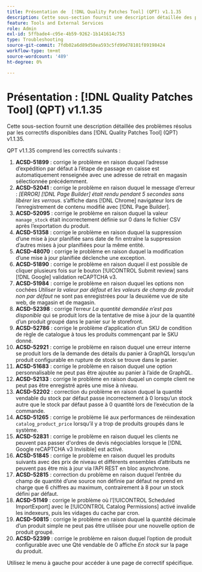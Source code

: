 ```yaml
---
title: Présentation de  [!DNL Quality Patches Tool] (QPT) v1.1.35
description: Cette sous-section fournit une description détaillée des problèmes résolus par les correctifs disponibles dans  [!DNL Quality Patches Tool] (QPT) v1.1.35.
feature: Tools and External Services
role: Admin
exl-id: 5ffbade4-c95e-4b59-9262-1b141614c753
type: Troubleshooting
source-git-commit: 7fdb02a6d89d50ea593c5fd99d78101f89198424
workflow-type: tm+mt
source-wordcount: '489'
ht-degree: 0%

---
```


# Présentation : [!DNL Quality Patches Tool] (QPT) v1.1.35

Cette sous-section fournit une description détaillée des problèmes résolus par les correctifs disponibles dans [!DNL Quality Patches Tool] (QPT) v1.1.35.

QPT v1.1.35 comprend les correctifs suivants :

1. **ACSD-51899** : corrige le problème en raison duquel l’adresse d’expédition par défaut à l’étape de passage en caisse est automatiquement renseignée avec une adresse de retrait en magasin sélectionnée précédemment.
1. **ACSD-52041** : corrige le problème en raison duquel le message d’erreur : *[ERROR] [!DNL Page Builder] était rendu pendant 5 secondes sans libérer les verrous*. s’affiche dans [!DNL Chrome] navigateur lors de l’enregistrement de contenu modifié avec [!DNL Page Builder].
1. **ACSD-52095** : corrige le problème en raison duquel la valeur `manage_stock` était incorrectement définie sur 0 dans le fichier CSV après l’exportation du produit.
1. **ACSD-51358** : corrige le problème en raison duquel la suppression d’une mise à jour planifiée sans date de fin entraîne la suppression d’autres mises à jour planifiées pour la même entité.
1. **ACSD-48070** : corrige le problème en raison duquel la modification d’une mise à jour planifiée déclenche une exception.
1. **ACSD-51890** : corrige le problème en raison duquel il est possible de cliquer plusieurs fois sur le bouton [!UICONTROL Submit review] sans [!DNL Google] validation reCAPTCHA v3.
1. **ACSD-51984** : corrige le problème en raison duquel les options non cochées *Utiliser la valeur par défaut et les valeurs de champ de produit non par défaut* ne sont pas enregistrées pour la deuxième vue de site web, de magasin et de magasin.
1. **ACSD-52398** : corrige l’erreur *La quantité demandée n’est pas disponible* qui se produit lors de la tentative de mise à jour de la quantité d’un produit groupé dans le panier sur le storefront.
1. **ACSD-52786** : corrige le problème d’application d’un SKU de condition de règle de catalogue à tous les produits commençant par le SKU donné.
1. **ACSD-52921** : corrige le problème en raison duquel une erreur interne se produit lors de la demande des détails du panier à GraphQL lorsqu’un produit configurable en rupture de stock se trouve dans le panier.
1. **ACSD-51683** : corrige le problème en raison duquel une option personnalisable ne peut pas être ajoutée au panier à l’aide de GraphQL.
1. **ACSD-52133** : corrige le problème en raison duquel un compte client ne peut pas être enregistré après une mise à niveau.
1. **ACSD-52202** : correction du problème en raison duquel la quantité vendable du stock par défaut passe incorrectement à 0 lorsqu’un stock autre que le stock par défaut passe à 0 quantité lors de l’exécution de la commande.
1. **ACSD-51265** : corrige le problème lié aux performances de réindexation `catalog_product_price` lorsqu’il y a trop de produits groupés dans le système.
1. **ACSD-52831** : corrige le problème en raison duquel les clients ne peuvent pas passer d&#39;ordres de devis négociables lorsque le [!DNL Google reCAPTCHA v3 Invisible] est activé.
1. **ACSD-51845** : corrige le problème en raison duquel les produits suivants avec des prix de niveau et différents ensembles d’attributs ne peuvent pas être mis à jour via l’API REST en bloc asynchrone.
1. **ACSD-52815** : correction du problème en raison duquel l’entrée du champ de quantité d’une source non définie par défaut ne prend en charge que 6 chiffres au maximum, contrairement à 8 pour un stock défini par défaut.
1. **ACSD-51149** : corrige le problème où l’[!UICONTROL Scheduled ImportExport] avec le [!UICONTROL Catalog Permissions] activé invalide les indexeurs, puis les vidages du cache par cron.
1. **ACSD-50815** : corrige le problème en raison duquel la quantité décimale d’un produit simple ne peut pas être utilisée pour une nouvelle option de produit groupé.
1. **ACSD-52399** : corrige le problème en raison duquel l’option de produit configurable avec une Qté vendable de 0 affiche *En stock* sur la page du produit.

Utilisez le menu à gauche pour accéder à une page de correctif spécifique.
